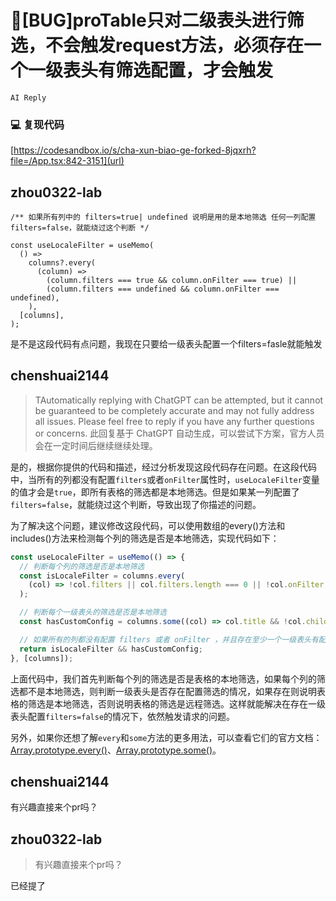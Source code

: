 # 🐛[BUG]proTable只对二级表头进行筛选，不会触发request方法，必须存在一个一级表头有筛选配置，才会触发

`AI Reply`

### 💻 复现代码

[https://codesandbox.io/s/cha-xun-biao-ge-forked-8jqxrh?file=/App.tsx:842-3151](url)

## zhou0322-lab

`/** 如果所有列中的 filters=true| undefined 说明是用的是本地筛选 任何一列配置 filters=false，就能绕过这个判断 */`

```
const useLocaleFilter = useMemo(
  () =>
    columns?.every(
      (column) =>
        (column.filters === true && column.onFilter === true) ||
        (column.filters === undefined && column.onFilter === undefined),
    ),
  [columns],
);
```

是不是这段代码有点问题，我现在只要给一级表头配置一个filters=fasle就能触发

## chenshuai2144

> TAutomatically replying with ChatGPT can be attempted, but it cannot be guaranteed to be completely accurate and may not fully address all issues. Please feel free to reply if you have any further questions or concerns.
> 此回复基于 ChatGPT 自动生成，可以尝试下方案，官方人员会在一定时间后继续继续处理。

是的，根据你提供的代码和描述，经过分析发现这段代码存在问题。在这段代码中，当所有的列都没有配置`filters`或者`onFilter`属性时，`useLocaleFilter`变量的值才会是`true`，即所有表格的筛选都是本地筛选。但是如果某一列配置了`filters=false`，就能绕过这个判断，导致出现了你描述的问题。

为了解决这个问题，建议修改这段代码，可以使用数组的every()方法和includes()方法来检测每个列的筛选是否是本地筛选，实现代码如下：

```javascript
const useLocaleFilter = useMemo(() => {
  // 判断每个列的筛选是否是本地筛选
  const isLocaleFilter = columns.every(
    (col) => !col.filters || col.filters.length === 0 || !col.onFilter,
  );

  // 判断每个一级表头的筛选是否是本地筛选
  const hasCustomConfig = columns.some((col) => col.title && !col.children);

  // 如果所有的列都没有配置 filters 或者 onFilter ，并且存在至少一个一级表头有配置筛选，则是用的是本地筛选
  return isLocaleFilter && hasCustomConfig;
}, [columns]);
```

上面代码中，我们首先判断每个列的筛选是否是表格的本地筛选，如果每个列的筛选都不是本地筛选，则判断一级表头是否存在配置筛选的情况，如果存在则说明表格的筛选是本地筛选，否则说明表格的筛选是远程筛选。这样就能解决在存在一级表头配置`filters=false`的情况下，依然触发请求的问题。

另外，如果你还想了解`every`和`some`方法的更多用法，可以查看它们的官方文档：[Array.prototype.every()](https://developer.mozilla.org/en-US/docs/Web/JavaScript/Reference/Global_Objects/Array/every)、[Array.prototype.some()](https://developer.mozilla.org/en-US/docs/Web/JavaScript/Reference/Global_Objects/Array/some)。

## chenshuai2144

有兴趣直接来个pr吗？

## zhou0322-lab

> 有兴趣直接来个pr吗？

已经提了
